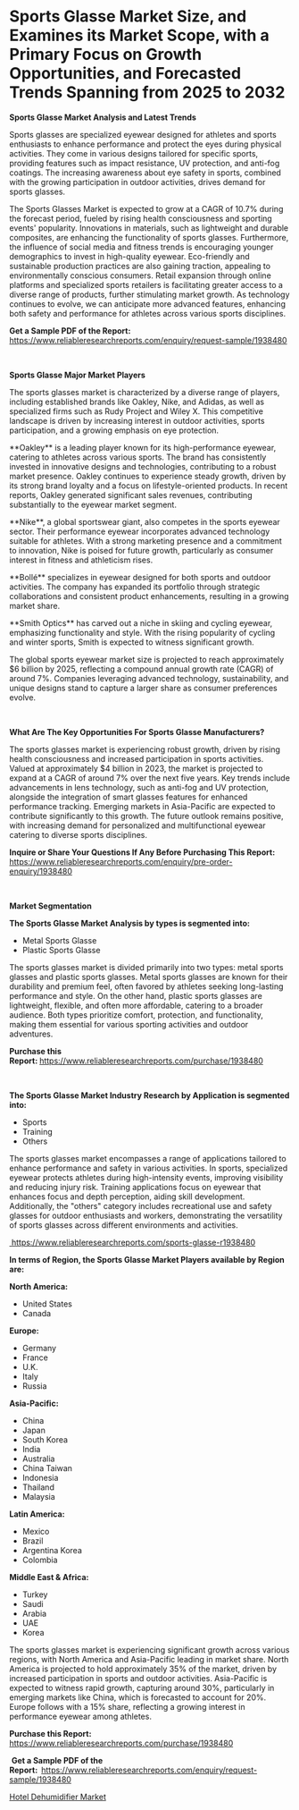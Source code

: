<p><h1>Sports Glasse Market Size, and Examines its Market Scope, with a Primary Focus on Growth Opportunities, and Forecasted Trends Spanning from 2025 to 2032</h1></p><p><strong>Sports Glasse Market Analysis and Latest Trends</strong></p>
<p><p>Sports glasses are specialized eyewear designed for athletes and sports enthusiasts to enhance performance and protect the eyes during physical activities. They come in various designs tailored for specific sports, providing features such as impact resistance, UV protection, and anti-fog coatings. The increasing awareness about eye safety in sports, combined with the growing participation in outdoor activities, drives demand for sports glasses.</p><p>The Sports Glasses Market is expected to grow at a CAGR of 10.7% during the forecast period, fueled by rising health consciousness and sporting events' popularity. Innovations in materials, such as lightweight and durable composites, are enhancing the functionality of sports glasses. Furthermore, the influence of social media and fitness trends is encouraging younger demographics to invest in high-quality eyewear. Eco-friendly and sustainable production practices are also gaining traction, appealing to environmentally conscious consumers. Retail expansion through online platforms and specialized sports retailers is facilitating greater access to a diverse range of products, further stimulating market growth. As technology continues to evolve, we can anticipate more advanced features, enhancing both safety and performance for athletes across various sports disciplines.</p></p>
<p><strong>Get a Sample PDF of the Report:&nbsp;</strong> <a href="https://www.reliableresearchreports.com/enquiry/request-sample/1938480?utm_campaign=2211&utm_medium=2&utm_source=Github&utm_content=ia&utm_term=06022025&utm_id=sports-glasse">https://www.reliableresearchreports.com/enquiry/request-sample/1938480</a></p>
<p>&nbsp;</p>
<p><strong>Sports Glasse Major Market Players</strong></p>
<p><p>The sports glasses market is characterized by a diverse range of players, including established brands like Oakley, Nike, and Adidas, as well as specialized firms such as Rudy Project and Wiley X. This competitive landscape is driven by increasing interest in outdoor activities, sports participation, and a growing emphasis on eye protection.</p><p>**Oakley** is a leading player known for its high-performance eyewear, catering to athletes across various sports. The brand has consistently invested in innovative designs and technologies, contributing to a robust market presence. Oakley continues to experience steady growth, driven by its strong brand loyalty and a focus on lifestyle-oriented products. In recent reports, Oakley generated significant sales revenues, contributing substantially to the eyewear market segment.</p><p>**Nike**, a global sportswear giant, also competes in the sports eyewear sector. Their performance eyewear incorporates advanced technology suitable for athletes. With a strong marketing presence and a commitment to innovation, Nike is poised for future growth, particularly as consumer interest in fitness and athleticism rises.</p><p>**Bollé** specializes in eyewear designed for both sports and outdoor activities. The company has expanded its portfolio through strategic collaborations and consistent product enhancements, resulting in a growing market share.</p><p>**Smith Optics** has carved out a niche in skiing and cycling eyewear, emphasizing functionality and style. With the rising popularity of cycling and winter sports, Smith is expected to witness significant growth.</p><p>The global sports eyewear market size is projected to reach approximately $6 billion by 2025, reflecting a compound annual growth rate (CAGR) of around 7%. Companies leveraging advanced technology, sustainability, and unique designs stand to capture a larger share as consumer preferences evolve.</p></p>
<p>&nbsp;</p>
<p><strong>What Are The Key Opportunities For Sports Glasse Manufacturers?</strong></p>
<p><p>The sports glasses market is experiencing robust growth, driven by rising health consciousness and increased participation in sports activities. Valued at approximately $4 billion in 2023, the market is projected to expand at a CAGR of around 7% over the next five years. Key trends include advancements in lens technology, such as anti-fog and UV protection, alongside the integration of smart glasses features for enhanced performance tracking. Emerging markets in Asia-Pacific are expected to contribute significantly to this growth. The future outlook remains positive, with increasing demand for personalized and multifunctional eyewear catering to diverse sports disciplines.</p></p>
<p><strong>Inquire or Share Your Questions If Any Before Purchasing This Report:</strong> <a href="https://www.reliableresearchreports.com/enquiry/pre-order-enquiry/1938480?utm_campaign=2211&utm_medium=2&utm_source=Github&utm_content=ia&utm_term=06022025&utm_id=sports-glasse">https://www.reliableresearchreports.com/enquiry/pre-order-enquiry/1938480</a></p>
<p>&nbsp;</p>
<p><strong>Market Segmentation</strong></p>
<p><strong>The Sports Glasse Market Analysis by types is segmented into:</strong></p>
<p><ul><li>Metal Sports Glasse</li><li>Plastic Sports Glasse</li></ul></p>
<p><p>The sports glasses market is divided primarily into two types: metal sports glasses and plastic sports glasses. Metal sports glasses are known for their durability and premium feel, often favored by athletes seeking long-lasting performance and style. On the other hand, plastic sports glasses are lightweight, flexible, and often more affordable, catering to a broader audience. Both types prioritize comfort, protection, and functionality, making them essential for various sporting activities and outdoor adventures.</p></p>
<p><strong>Purchase this Report:&nbsp;</strong><a href="https://www.reliableresearchreports.com/purchase/1938480?utm_campaign=2211&utm_medium=2&utm_source=Github&utm_content=ia&utm_term=06022025&utm_id=sports-glasse">https://www.reliableresearchreports.com/purchase/1938480</a></p>
<p>&nbsp;</p>
<p><strong>The Sports Glasse Market Industry Research by Application is segmented into:</strong></p>
<p><ul><li>Sports</li><li>Training</li><li>Others</li></ul></p>
<p><p>The sports glasses market encompasses a range of applications tailored to enhance performance and safety in various activities. In sports, specialized eyewear protects athletes during high-intensity events, improving visibility and reducing injury risk. Training applications focus on eyewear that enhances focus and depth perception, aiding skill development. Additionally, the "others" category includes recreational use and safety glasses for outdoor enthusiasts and workers, demonstrating the versatility of sports glasses across different environments and activities.</p></p>
<p><a href="https://www.reliableresearchreports.com/sports-glasse-r1938480?utm_campaign=2211&utm_medium=2&utm_source=Github&utm_content=ia&utm_term=06022025&utm_id=sports-glasse">&nbsp;https://www.reliableresearchreports.com/sports-glasse-r1938480</a></p>
<p><strong>In terms of Region, the Sports Glasse Market Players available by Region are:</strong></p>
<p>
    <p> <strong> North America: </strong>
        <ul>
            <li>United States</li>
            <li>Canada</li>
        </ul>
        </p> 
    <p> <strong> Europe: </strong>
        <ul>
            <li>Germany</li>
            <li>France</li>
            <li>U.K.</li>
            <li>Italy</li>
            <li>Russia</li>
        </ul>
        </p> 
    <p> <strong> Asia-Pacific: </strong>
        <ul>
            <li>China</li>
            <li>Japan</li>
            <li>South Korea</li>
            <li>India</li>
            <li>Australia</li>
            <li>China Taiwan</li>
            <li>Indonesia</li>
            <li>Thailand</li>
            <li>Malaysia</li>
        </ul>
        </p> 
    <p> <strong> Latin America: </strong>
        <ul>
            <li>Mexico</li>
            <li>Brazil</li>
            <li>Argentina Korea</li>
            <li>Colombia</li>
        </ul>
        </p> 
    <p> <strong> Middle East & Africa: </strong>
        <ul>
            <li>Turkey</li>
            <li>Saudi</li>
            <li>Arabia</li>
            <li>UAE</li>
            <li>Korea</li>
        </ul>
    </p>
    </p>
<p><p>The sports glasses market is experiencing significant growth across various regions, with North America and Asia-Pacific leading in market share. North America is projected to hold approximately 35% of the market, driven by increased participation in sports and outdoor activities. Asia-Pacific is expected to witness rapid growth, capturing around 30%, particularly in emerging markets like China, which is forecasted to account for 20%. Europe follows with a 15% share, reflecting a growing interest in performance eyewear among athletes.</p></p>
<p><strong>Purchase this Report: </strong><a href="https://www.reliableresearchreports.com/purchase/1938480?utm_campaign=2211&utm_medium=2&utm_source=Github&utm_content=ia&utm_term=06022025&utm_id=sports-glasse">https://www.reliableresearchreports.com/purchase/1938480</a></p>
<p>&nbsp;<strong>Get a Sample PDF of the Report:&nbsp;&nbsp;</strong><a href="https://www.reliableresearchreports.com/enquiry/request-sample/1938480?utm_campaign=2211&utm_medium=2&utm_source=Github&utm_content=ia&utm_term=06022025&utm_id=sports-glasse">https://www.reliableresearchreports.com/enquiry/request-sample/1938480</a></p>
<p><strong></strong></p>
<p><p><a href="https://github.com/NargisHussain75/Market-Research-Report-List-1/blob/main/hotel-dehumidifier-market.md?utm_campaign=2211&utm_medium=2&utm_source=Github&utm_content=ia&utm_term=06022025&utm_id=sports-glasse">Hotel Dehumidifier Market</a></p></p>